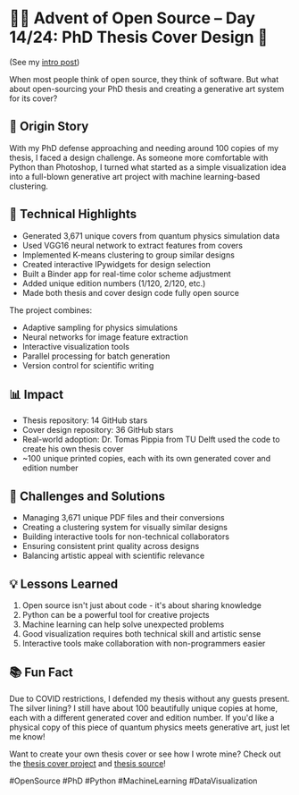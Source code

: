 # 🎄🎁 Advent of Open Source – Day 14/24: PhD Thesis Cover Design 🎨
(See my [intro post](https://www.linkedin.com/posts/basnijholt_advent-of-open-source-celebrating-activity-7269075513002909697-M89J))

When most people think of open source, they think of software. But what about open-sourcing your PhD thesis and creating a generative art system for its cover?

## 📖 Origin Story
With my PhD defense approaching and needing around 100 copies of my thesis, I faced a design challenge. As someone more comfortable with Python than Photoshop, I turned what started as a simple visualization idea into a full-blown generative art project with machine learning-based clustering.

## 🔧 Technical Highlights
* Generated 3,671 unique covers from quantum physics simulation data
* Used VGG16 neural network to extract features from covers
* Implemented K-means clustering to group similar designs
* Created interactive IPywidgets for design selection
* Built a Binder app for real-time color scheme adjustment
* Added unique edition numbers (1/120, 2/120, etc.)
* Made both thesis and cover design code fully open source

The project combines:
* Adaptive sampling for physics simulations
* Neural networks for image feature extraction
* Interactive visualization tools
* Parallel processing for batch generation
* Version control for scientific writing

## 📊 Impact
* Thesis repository: 14 GitHub stars
* Cover design repository: 36 GitHub stars
* Real-world adoption: Dr. Tomas Pippia from TU Delft used the code to create his own thesis cover
* ~100 unique printed copies, each with its own generated cover and edition number

## 🎯 Challenges and Solutions
* Managing 3,671 unique PDF files and their conversions
* Creating a clustering system for visually similar designs
* Building interactive tools for non-technical collaborators
* Ensuring consistent print quality across designs
* Balancing artistic appeal with scientific relevance

## 💡 Lessons Learned
1. Open source isn't just about code - it's about sharing knowledge
2. Python can be a powerful tool for creative projects
3. Machine learning can help solve unexpected problems
4. Good visualization requires both technical skill and artistic sense
5. Interactive tools make collaboration with non-programmers easier

## 📚 Fun Fact
Due to COVID restrictions, I defended my thesis without any guests present. The silver lining? I still have about 100 beautifully unique copies at home, each with a different generated cover and edition number. If you'd like a physical copy of this piece of quantum physics meets generative art, just let me know!

Want to create your own thesis cover or see how I wrote mine? Check out the [thesis cover project](https://github.com/basnijholt/thesis-cover) and [thesis source](https://github.com/basnijholt/thesis)!

#OpenSource #PhD #Python #MachineLearning #DataVisualization